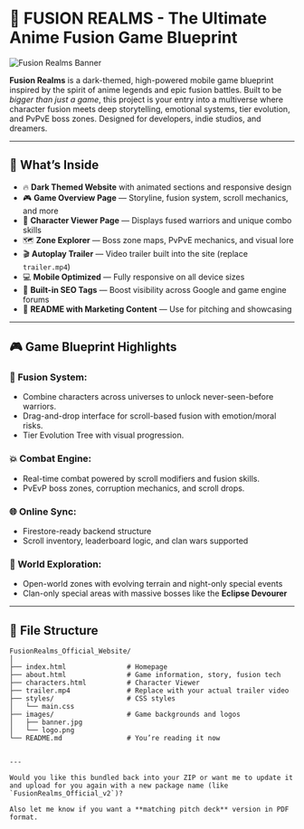 # 🌌 FUSION REALMS - The Ultimate Anime Fusion Game Blueprint

![Fusion Realms Banner](images/banner.jpg)

**Fusion Realms** is a dark-themed, high-powered mobile game blueprint inspired by the spirit of anime legends and epic fusion battles. Built to be *bigger than just a game*, this project is your entry into a multiverse where character fusion meets deep storytelling, emotional systems, tier evolution, and PvPvE boss zones. Designed for developers, indie studios, and dreamers.

---

## 🚀 What’s Inside

- 🔥 **Dark Themed Website** with animated sections and responsive design
- 🎮 **Game Overview Page** — Storyline, fusion system, scroll mechanics, and more
- 🧙 **Character Viewer Page** — Displays fused warriors and unique combo skills
- 🗺️ **Zone Explorer** — Boss zone maps, PvPvE mechanics, and visual lore
- 🎬 **Autoplay Trailer** — Video trailer built into the site (replace `trailer.mp4`)
- 💻 **Mobile Optimized** — Fully responsive on all device sizes
- 🧠 **Built-in SEO Tags** — Boost visibility across Google and game engine forums
- 📜 **README with Marketing Content** — Use for pitching and showcasing

---

## 🎮 Game Blueprint Highlights

### 🔗 Fusion System:
- Combine characters across universes to unlock never-seen-before warriors.
- Drag-and-drop interface for scroll-based fusion with emotion/moral risks.
- Tier Evolution Tree with visual progression.

### 💥 Combat Engine:
- Real-time combat powered by scroll modifiers and fusion skills.
- PvEvP boss zones, corruption mechanics, and scroll drops.

### 🌐 Online Sync:
- Firestore-ready backend structure
- Scroll inventory, leaderboard logic, and clan wars supported

### 🧭 World Exploration:
- Open-world zones with evolving terrain and night-only special events
- Clan-only special areas with massive bosses like the **Eclipse Devourer**

---

## 📁 File Structure

```plaintext
FusionRealms_Official_Website/
│
├── index.html               # Homepage
├── about.html               # Game information, story, fusion tech
├── characters.html          # Character Viewer
├── trailer.mp4              # Replace with your actual trailer video
├── styles/                  # CSS styles
│   └── main.css
├── images/                  # Game backgrounds and logos
│   ├── banner.jpg
│   └── logo.png
└── README.md                # You’re reading it now


---

Would you like this bundled back into your ZIP or want me to update it and upload for you again with a new package name (like `FusionRealms_Official_v2`)?

Also let me know if you want a **matching pitch deck** version in PDF format.

